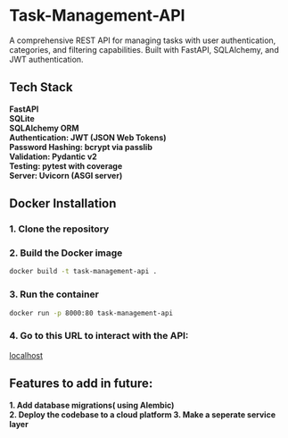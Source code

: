 # Task-Management-API

A comprehensive REST API for managing tasks with user authentication, categories, and filtering capabilities. Built with FastAPI, SQLAlchemy, and JWT authentication.

## Tech Stack
 __FastAPI  
 SQLite  
 SQLAlchemy ORM  
 Authentication: JWT (JSON Web Tokens)  
 Password Hashing:  bcrypt via passlib  
 Validation:  Pydantic v2  
 Testing:  pytest with coverage  
 Server:  Uvicorn (ASGI server)__  

## Docker Installation

### 1. Clone the repository  
### 2. Build the Docker image  

```bash
docker build -t task-management-api .
```
### 3. Run the container  
```bash
docker run -p 8000:80 task-management-api
```
### 4. Go to this URL to interact with the API:  
[localhost](http://localhost:8000/docs) 

## Features to add in future:
__1. Add database migrations( using Alembic)  
2. Deploy the codebase to a cloud platform
3. Make a seperate service layer__



